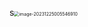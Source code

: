 s<img src="/Users/ruichengm/knowledge_repository/fivePenLearning/3.字根/1.横区/a.assets/image-20231225005546910.png" alt="image-20231225005546910" style="zoom:50%;" />

